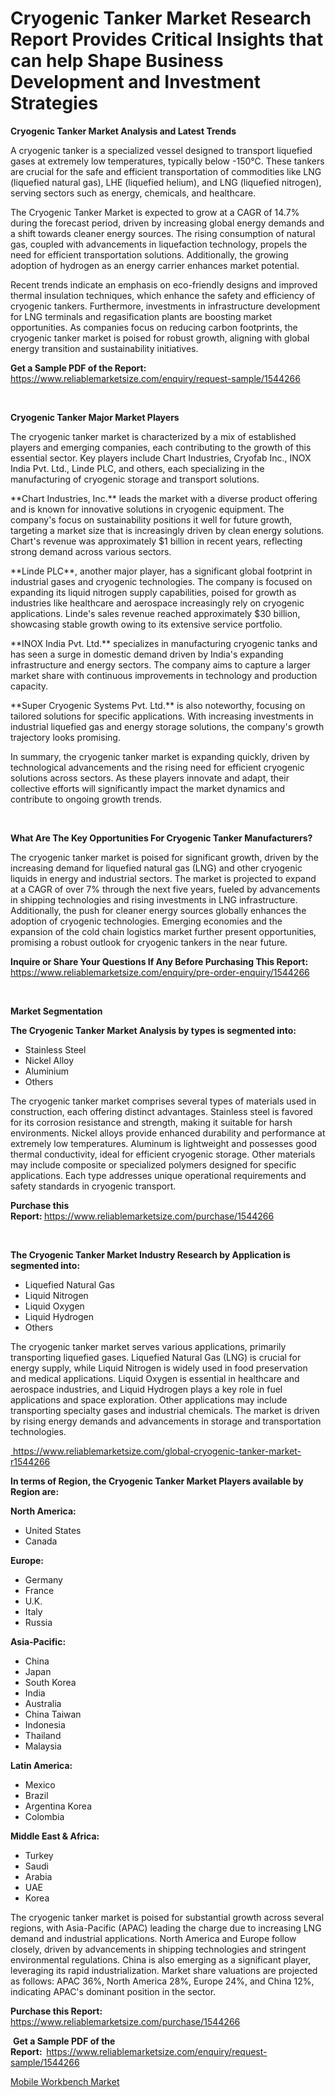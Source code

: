 <p><h1>Cryogenic Tanker Market Research Report Provides Critical Insights that can help Shape Business Development and Investment Strategies</h1></p><p><strong>Cryogenic Tanker Market Analysis and Latest Trends</strong></p>
<p><p>A cryogenic tanker is a specialized vessel designed to transport liquefied gases at extremely low temperatures, typically below -150°C. These tankers are crucial for the safe and efficient transportation of commodities like LNG (liquefied natural gas), LHE (liquefied helium), and LNG (liquefied nitrogen), serving sectors such as energy, chemicals, and healthcare.</p><p>The Cryogenic Tanker Market is expected to grow at a CAGR of 14.7% during the forecast period, driven by increasing global energy demands and a shift towards cleaner energy sources. The rising consumption of natural gas, coupled with advancements in liquefaction technology, propels the need for efficient transportation solutions. Additionally, the growing adoption of hydrogen as an energy carrier enhances market potential.</p><p>Recent trends indicate an emphasis on eco-friendly designs and improved thermal insulation techniques, which enhance the safety and efficiency of cryogenic tankers. Furthermore, investments in infrastructure development for LNG terminals and regasification plants are boosting market opportunities. As companies focus on reducing carbon footprints, the cryogenic tanker market is poised for robust growth, aligning with global energy transition and sustainability initiatives.</p></p>
<p><strong>Get a Sample PDF of the Report:&nbsp;</strong> <a href="https://www.reliablemarketsize.com/enquiry/request-sample/1544266?utm_campaign=3504&utm_medium=2&utm_source=Github&utm_content=ia&utm_term=08042025&utm_id=cryogenic-tanker">https://www.reliablemarketsize.com/enquiry/request-sample/1544266</a></p>
<p>&nbsp;</p>
<p><strong>Cryogenic Tanker Major Market Players</strong></p>
<p><p>The cryogenic tanker market is characterized by a mix of established players and emerging companies, each contributing to the growth of this essential sector. Key players include Chart Industries, Cryofab Inc., INOX India Pvt. Ltd., Linde PLC, and others, each specializing in the manufacturing of cryogenic storage and transport solutions.</p><p>**Chart Industries, Inc.** leads the market with a diverse product offering and is known for innovative solutions in cryogenic equipment. The company's focus on sustainability positions it well for future growth, targeting a market size that is increasingly driven by clean energy solutions. Chart's revenue was approximately $1 billion in recent years, reflecting strong demand across various sectors.</p><p>**Linde PLC**, another major player, has a significant global footprint in industrial gases and cryogenic technologies. The company is focused on expanding its liquid nitrogen supply capabilities, poised for growth as industries like healthcare and aerospace increasingly rely on cryogenic applications. Linde's sales revenue reached approximately $30 billion, showcasing stable growth owing to its extensive service portfolio.</p><p>**INOX India Pvt. Ltd.** specializes in manufacturing cryogenic tanks and has seen a surge in domestic demand driven by India's expanding infrastructure and energy sectors. The company aims to capture a larger market share with continuous improvements in technology and production capacity.</p><p>**Super Cryogenic Systems Pvt. Ltd.** is also noteworthy, focusing on tailored solutions for specific applications. With increasing investments in industrial liquefied gas and energy storage solutions, the company's growth trajectory looks promising.</p><p>In summary, the cryogenic tanker market is expanding quickly, driven by technological advancements and the rising need for efficient cryogenic solutions across sectors. As these players innovate and adapt, their collective efforts will significantly impact the market dynamics and contribute to ongoing growth trends.</p></p>
<p>&nbsp;</p>
<p><strong>What Are The Key Opportunities For Cryogenic Tanker Manufacturers?</strong></p>
<p><p>The cryogenic tanker market is poised for significant growth, driven by the increasing demand for liquefied natural gas (LNG) and other cryogenic liquids in energy and industrial sectors. The market is projected to expand at a CAGR of over 7% through the next five years, fueled by advancements in shipping technologies and rising investments in LNG infrastructure. Additionally, the push for cleaner energy sources globally enhances the adoption of cryogenic technologies. Emerging economies and the expansion of the cold chain logistics market further present opportunities, promising a robust outlook for cryogenic tankers in the near future.</p></p>
<p><strong>Inquire or Share Your Questions If Any Before Purchasing This Report:</strong> <a href="https://www.reliablemarketsize.com/enquiry/pre-order-enquiry/1544266?utm_campaign=3504&utm_medium=2&utm_source=Github&utm_content=ia&utm_term=08042025&utm_id=cryogenic-tanker">https://www.reliablemarketsize.com/enquiry/pre-order-enquiry/1544266</a></p>
<p>&nbsp;</p>
<p><strong>Market Segmentation</strong></p>
<p><strong>The Cryogenic Tanker Market Analysis by types is segmented into:</strong></p>
<p><ul><li>Stainless Steel</li><li>Nickel Alloy</li><li>Aluminium</li><li>Others</li></ul></p>
<p><p>The cryogenic tanker market comprises several types of materials used in construction, each offering distinct advantages. Stainless steel is favored for its corrosion resistance and strength, making it suitable for harsh environments. Nickel alloys provide enhanced durability and performance at extremely low temperatures. Aluminum is lightweight and possesses good thermal conductivity, ideal for efficient cryogenic storage. Other materials may include composite or specialized polymers designed for specific applications. Each type addresses unique operational requirements and safety standards in cryogenic transport.</p></p>
<p><strong>Purchase this Report:&nbsp;</strong><a href="https://www.reliablemarketsize.com/purchase/1544266?utm_campaign=3504&utm_medium=2&utm_source=Github&utm_content=ia&utm_term=08042025&utm_id=cryogenic-tanker">https://www.reliablemarketsize.com/purchase/1544266</a></p>
<p>&nbsp;</p>
<p><strong>The Cryogenic Tanker Market Industry Research by Application is segmented into:</strong></p>
<p><ul><li>Liquefied Natural Gas</li><li>Liquid Nitrogen</li><li>Liquid Oxygen</li><li>Liquid Hydrogen</li><li>Others</li></ul></p>
<p><p>The cryogenic tanker market serves various applications, primarily transporting liquefied gases. Liquefied Natural Gas (LNG) is crucial for energy supply, while Liquid Nitrogen is widely used in food preservation and medical applications. Liquid Oxygen is essential in healthcare and aerospace industries, and Liquid Hydrogen plays a key role in fuel applications and space exploration. Other applications may include transporting specialty gases and industrial chemicals. The market is driven by rising energy demands and advancements in storage and transportation technologies.</p></p>
<p><a href="https://www.reliablemarketsize.com/global-cryogenic-tanker-market-r1544266?utm_campaign=3504&utm_medium=2&utm_source=Github&utm_content=ia&utm_term=08042025&utm_id=cryogenic-tanker">&nbsp;https://www.reliablemarketsize.com/global-cryogenic-tanker-market-r1544266</a></p>
<p><strong>In terms of Region, the Cryogenic Tanker Market Players available by Region are:</strong></p>
<p>
    <p> <strong> North America: </strong>
        <ul>
            <li>United States</li>
            <li>Canada</li>
        </ul>
        </p> 
    <p> <strong> Europe: </strong>
        <ul>
            <li>Germany</li>
            <li>France</li>
            <li>U.K.</li>
            <li>Italy</li>
            <li>Russia</li>
        </ul>
        </p> 
    <p> <strong> Asia-Pacific: </strong>
        <ul>
            <li>China</li>
            <li>Japan</li>
            <li>South Korea</li>
            <li>India</li>
            <li>Australia</li>
            <li>China Taiwan</li>
            <li>Indonesia</li>
            <li>Thailand</li>
            <li>Malaysia</li>
        </ul>
        </p> 
    <p> <strong> Latin America: </strong>
        <ul>
            <li>Mexico</li>
            <li>Brazil</li>
            <li>Argentina Korea</li>
            <li>Colombia</li>
        </ul>
        </p> 
    <p> <strong> Middle East & Africa: </strong>
        <ul>
            <li>Turkey</li>
            <li>Saudi</li>
            <li>Arabia</li>
            <li>UAE</li>
            <li>Korea</li>
        </ul>
    </p>
    </p>
<p><p>The cryogenic tanker market is poised for substantial growth across several regions, with Asia-Pacific (APAC) leading the charge due to increasing LNG demand and industrial applications. North America and Europe follow closely, driven by advancements in shipping technologies and stringent environmental regulations. China is also emerging as a significant player, leveraging its rapid industrialization. Market share valuations are projected as follows: APAC 36%, North America 28%, Europe 24%, and China 12%, indicating APAC's dominant position in the sector.</p></p>
<p><strong>Purchase this Report: </strong><a href="https://www.reliablemarketsize.com/purchase/1544266?utm_campaign=3504&utm_medium=2&utm_source=Github&utm_content=ia&utm_term=08042025&utm_id=cryogenic-tanker">https://www.reliablemarketsize.com/purchase/1544266</a></p>
<p>&nbsp;<strong>Get a Sample PDF of the Report:&nbsp;&nbsp;</strong><a href="https://www.reliablemarketsize.com/enquiry/request-sample/1544266?utm_campaign=3504&utm_medium=2&utm_source=Github&utm_content=ia&utm_term=08042025&utm_id=cryogenic-tanker">https://www.reliablemarketsize.com/enquiry/request-sample/1544266</a></p>
<p><strong></strong></p>
<p><p><a href="https://github.com/aaryaheron0c/Market-Research-Report-List-1/blob/main/mobile-workbench-market.md?utm_campaign=3504&utm_medium=2&utm_source=Github&utm_content=ia&utm_term=08042025&utm_id=cryogenic-tanker">Mobile Workbench Market</a></p></p>